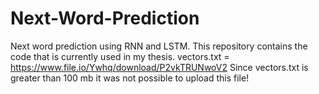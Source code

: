 # Next-Word-Prediction
Next word prediction using RNN and LSTM. This repository contains the code that is currently used in my thesis.
vectors.txt = https://www.file.io/Ywhq/download/P2vkTRUNwoV2
Since vectors.txt is greater than 100 mb it was not possible to upload this file!

